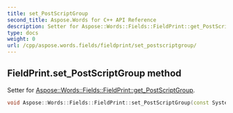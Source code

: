 ```yaml
---
title: set_PostScriptGroup
second_title: Aspose.Words for C++ API Reference
description: Setter for Aspose::Words::Fields::FieldPrint::get_PostScriptGroup. 
type: docs
weight: 0
url: /cpp/aspose.words.fields/fieldprint/set_postscriptgroup/
---
```

## FieldPrint.set_PostScriptGroup method


Setter for [Aspose::Words::Fields::FieldPrint::get_PostScriptGroup](./get_postscriptgroup/).

```cpp
void Aspose::Words::Fields::FieldPrint::set_PostScriptGroup(const System::String &value)
```

